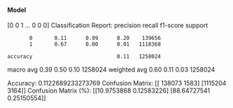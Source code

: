 #### Model
[0 0 1 ... 0 0 0]
Classification Report:
              precision    recall  f1-score   support

           0       0.11      0.99      0.20    139656
           1       0.67      0.00      0.01   1118368

    accuracy                           0.11   1258024
   macro avg       0.39      0.50      0.10   1258024
weighted avg       0.60      0.11      0.03   1258024

Accuracy: 0.1122689233273769
Confusion Matrix:
[[ 138073    1583]
 [1115204    3164]]
Confusion Matrix (%):
[[10.9753868   0.12583226]
 [88.64727541  0.25150554]]
